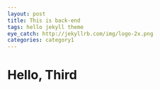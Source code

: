 ```yaml
---
layout: post
title: This is back-end
tags: hello jekyll theme
eye_catch: http://jekyllrb.com/img/logo-2x.png
categories: category1
---
```


# Hello, Third